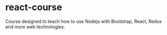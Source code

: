 # react-course
Course designed to teach how to use Nodejs with Bootstrap, React, Redux and more web technologies.
